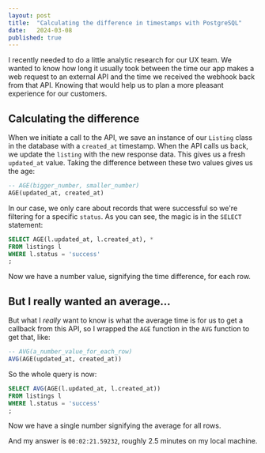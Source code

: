 ```yaml
---
layout: post
title:  "Calculating the difference in timestamps with PostgreSQL"
date:   2024-03-08
published: true
---
```


I recently needed to do a little analytic research for our UX team. We wanted to know how long it usually took between the time our app makes a web request to an external API and the time we received the webhook back from that API. Knowing that would help us to plan a more pleasant experience for our customers.

## Calculating the difference
When we initiate a call to the API, we save an instance of our `Listing` class in the database with a `created_at` timestamp. When the API calls us back, we update the `listing` with the new response data. This gives us a fresh `updated_at` value. Taking the difference between these two values gives us the age:
```sql
-- AGE(bigger_number, smaller_number)
AGE(updated_at, created_at)
```

In our case, we only care about records that were successful so we're filtering for a specific `status`. As you can see, the magic is in the `SELECT` statement:
```sql
SELECT AGE(l.updated_at, l.created_at), *
FROM listings l
WHERE l.status = 'success'
;
```
Now we have a number value, signifying the time difference, for each row.

## But I really wanted an average...
But what I _really_ want to know is what the average time is for us to get a callback from this API, so I wrapped the `AGE` function in the `AVG` function to get that, like:
```sql
-- AVG(a_number_value_for_each_row)
AVG(AGE(updated_at, created_at))
```

So the whole query is now:
```sql
SELECT AVG(AGE(l.updated_at, l.created_at))
FROM listings l
WHERE l.status = 'success'
;
```
Now we have a single number signifying the average for all rows.

And my answer is `00:02:21.59232`, roughly 2.5 minutes on my local machine.